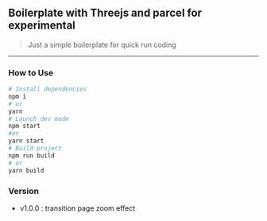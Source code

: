 ## Boilerplate with Threejs and parcel for experimental

> Just a simple boilerplate for quick run coding

---

### How to Use
```bash
# Install dependencies
npm i
# or
yarn
# Launch dev mode
npm start
#or
yarn start
# Build project
npm run build
# or
yarn build
```

### Version
- v1.0.0 : transition page zoom effect
